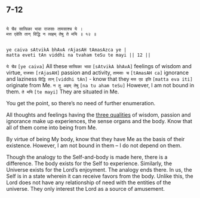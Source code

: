 ## 7-12


```shloka-sa

ये चैव सात्विका भावा राजसाः तामसाश्च ये ।
मत्त एवेति तान् विद्धि न त्वहम् तेषु ते मयि ॥ १२ ॥

```
```shloka-sa-hk

ye caiva sAtvikA bhAvA rAjasAH tAmasAzca ye |
matta eveti tAn viddhi na tvaham teSu te mayi || 12 ||

```
`ये चैव` `[ye caiva]` All these `सात्विका भावा` `[sAtvikA bhAvA]` feelings of wisdom and virtue, `राजसाः` `[rAjasAH]` passion and activity, `तामसाः च` `[tAmasAH ca]` ignorance and laziness `विद्धि तान्` `[viddhi tAn]` - know that they `मत्त एव इति` `[matta eva iti]` originate from Me. `न तु अहम् तेषु` `[na tu aham teSu]` However, I am not bound in them. `ते मयि` `[te mayi]` They are situated in Me.

You get the point, so there’s no need of further enumeration.

All thoughts and feelings having the 
[three qualities](2-45_to_2-46.md#satva_rajas_tamas)
 of wisdom, passion and ignorance make up experiences, the sense organs and the body. Know that all of them come into being from Me.

By virtue of being My body, know that they have Me as the basis of their existence. However, I am not bound in them – I do not depend on them. 

Though the analogy to the Self-and-body is made here, there is a difference. The body exists for the Self to experience. Similarly, the Universe exists for the Lord’s enjoyment. The analogy ends there. In us, the Self is in a state wherein it can receive favors from the body. Unlike this, the Lord does not have any relationship of need with the entities of the universe. They only interest the Lord as a source of amusement.



